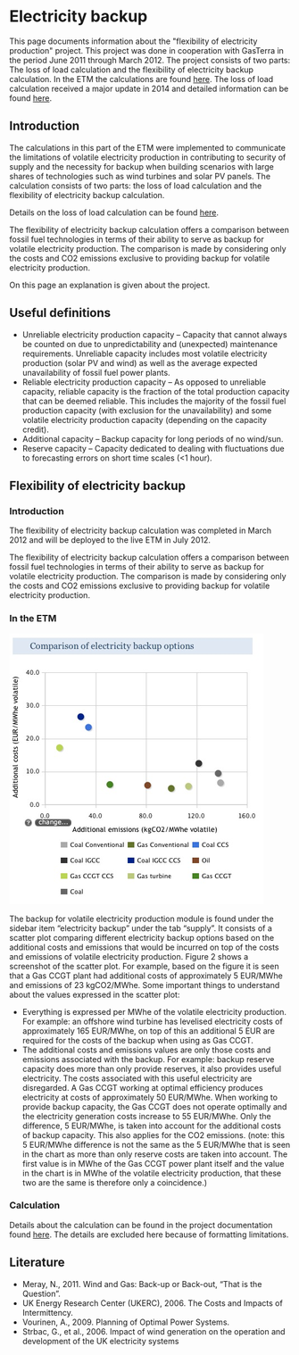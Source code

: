# Electricity backup

This page documents information about the "flexibility of electricity production" project. This project was done in cooperation with GasTerra in the period June 2011 through March 2012. The project consists of two parts: The loss of load calculation and the flexibility of electricity backup calculation. In the ETM the calculations are found [here](http://pro.et-model.com/scenario/supply/electricity_backup/security-of-supply#security-of-supply). The loss of load calculation received a major update in 2014 and detailed information can be found [here](loss_of_load_expectation.md).

Introduction
------------

The calculations in this part of the ETM were implemented to communicate the limitations of volatile electricity production in contributing to security of supply and the necessity for backup when building scenarios with large shares of technologies such as wind turbines and solar PV panels. The calculation consists of two parts: the loss of load calculation and the flexibility of electricity backup calculation.

Details on the loss of load calculation can be found [here](loss_of_load_expectation.md).

The flexibility of electricity backup calculation offers a comparison between fossil fuel technologies in terms of their ability to serve as backup for volatile electricity production. The comparison is made by considering only the costs and CO2 emissions exclusive to providing backup for volatile electricity production.

On this page an explanation is given about the project.

Useful definitions
------------------

-   Unreliable electricity production capacity – Capacity that cannot always be counted on due to unpredictability and (unexpected) maintenance requirements. Unreliable capacity includes most volatile electricity production (solar PV and wind) as well as the average expected unavailability of fossil fuel power plants.
-   Reliable electricity production capacity – As opposed to unreliable capacity, reliable capacity is the fraction of the total production capacity that can be deemed reliable. This includes the majority of the fossil fuel production capacity (with exclusion for the unavailability) and some volatile electricity production capacity (depending on the capacity credit).
-   Additional capacity – Backup capacity for long periods of no wind/sun.
-   Reserve capacity – Capacity dedicated to dealing with fluctuations due to forecasting errors on short time scales (\<1 hour).


Flexibility of electricity backup
---------------------------------

### Introduction

The flexibility of electricity backup calculation was completed in March 2012 and will be deployed to the live ETM in July 2012.

The flexibility of electricity backup calculation offers a comparison between fossil fuel technologies in terms of their ability to serve as backup for volatile electricity production. The comparison is made by considering only the costs and CO2 emissions exclusive to providing backup for volatile electricity production.

### In the ETM

![Screenshot of scatter plot showing comparison of backup options](../images/Flexibility_scatter_plot.jpg "Screenshot of scatter plot showing comparison of backup options")

The backup for volatile electricity production module is found under the sidebar item “electricity backup” under the tab “supply”. It consists of a scatter plot comparing different electricity backup options based on the additional costs and emissions that would be incurred on top of the costs and emissions of volatile electricity production. Figure 2 shows a screenshot of the scatter plot. For example, based on the figure it is seen that a Gas CCGT plant had additional costs of approximately 5 EUR/MWhe and emissions of 23 kgCO2/MWhe. Some important things to understand about the values expressed in the scatter plot:

-   Everything is expressed per MWhe of the volatile electricity production. For example: an offshore wind turbine has levelised electricity costs of approximately 165 EUR/MWhe, on top of this an additional 5 EUR are required for the costs of the backup when using as Gas CCGT.
-   The additional costs and emissions values are only those costs and emissions associated with the backup. For example: backup reserve capacity does more than only provide reserves, it also provides useful electricity. The costs associated with this useful electricity are disregarded. A Gas CCGT working at optimal efficiency produces electricity at costs of approximately 50 EUR/MWhe. When working to provide backup capacity, the Gas CCGT does not operate optimally and the electricity generation costs increase to 55 EUR/MWhe. Only the difference, 5 EUR/MWhe, is taken into account for the additional costs of backup capacity. This also applies for the CO2 emissions. (note: this 5 EUR/MWhe difference is not the same as the 5 EUR/MWhe that is seen in the chart as more than only reserve costs are taken into account. The first value is in MWhe of the Gas CCGT power plant itself and the value in the chart is in MWhe of the volatile electricity production, that these two are the same is therefore only a coincidence.)

### Calculation

Details about the calculation can be found in the project documentation found [here](http://refman.et-model.com/publications/1705). The details are excluded here because of formatting limitations.

Literature
----------

-   Meray, N., 2011. Wind and Gas: Back-up or Back-out, “That is the Question”.
-   UK Energy Research Center (UKERC), 2006. The Costs and Impacts of Intermittency.
-   Vourinen, A., 2009. Planning of Optimal Power Systems.
-   Strbac, G., et al., 2006. Impact of wind generation on the operation and development of the UK electricity systems

